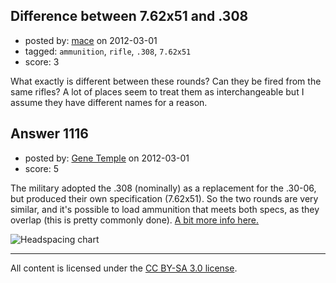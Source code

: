 ## Difference between 7.62x51 and .308

- posted by: [mace](https://stackexchange.com/users/-1/163-mace) on 2012-03-01
- tagged: `ammunition`, `rifle`, `.308`, `7.62x51`
- score: 3

<p>What exactly is different between these rounds? Can they be fired from the same rifles? A lot of places seem to treat them as interchangeable but I assume they have different names for a reason.</p>



## Answer 1116

- posted by: [Gene Temple](https://stackexchange.com/users/-1/254-gene-temple) on 2012-03-01
- score: 5

<p>The military adopted the .308 (nominally) as a replacement for the .30-06, but produced their own specification (7.62x51).  So the two rounds are very similar, and it's possible to load ammunition that meets both specs, as they overlap (this is pretty commonly done).  <a href="http://www.thefirearmblog.com/blog/2007/09/03/308-winchester-vs-762x51-nato/" rel="nofollow">A bit more info here.</a></p>

<p><img src="http://i.stack.imgur.com/WgRT3.png" alt="Headspacing chart"></p>




---

All content is licensed under the [CC BY-SA 3.0 license](https://creativecommons.org/licenses/by-sa/3.0/).
